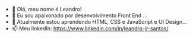- 👋 Olá, meu nome é Leandro!
- 👀 Eu sou apaixonado por desenvolvimento Front End ...
- 🌱 Atualmente estou aprendendo HTML, CSS e JavaScript e UI Design...
- 📫 Meu linkedIn:
https://www.linkedin.com/in/leandro-jr-santos/

<!---
leandrojr-santos/leandrojr-santos is a ✨ special ✨ repository because its `README.md` (this file) appears on your GitHub profile.
You can click the Preview link to take a look at your changes.
--->
